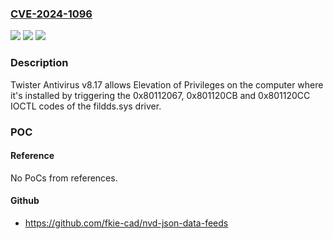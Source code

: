 ### [CVE-2024-1096](https://cve.mitre.org/cgi-bin/cvename.cgi?name=CVE-2024-1096)
![](https://img.shields.io/static/v1?label=Product&message=Twister%20Antivirus&color=blue)
![](https://img.shields.io/static/v1?label=Version&message=%3D%208.17%20&color=brighgreen)
![](https://img.shields.io/static/v1?label=Vulnerability&message=CWE-20%20Improper%20Input%20Validation&color=brighgreen)

### Description

Twister Antivirus v8.17 allows Elevation of Privileges on the computer where it's installed by triggering the 0x80112067, 0x801120CB and 0x801120CC IOCTL codes of the fildds.sys driver.

### POC

#### Reference
No PoCs from references.

#### Github
- https://github.com/fkie-cad/nvd-json-data-feeds

